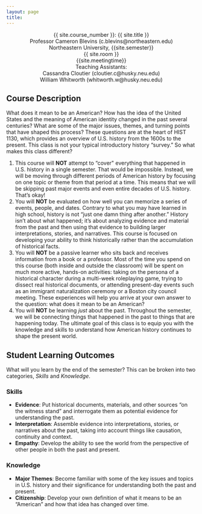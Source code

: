 ```yaml
---
layout: page
title:
---
```


<div style="text-align: center">
<p>
{{ site.course_number }}: {{ site.title }}<br>
Professor Cameron Blevins (c.blevins@northeastern.edu)<br>
Northeastern University, {{site.semester}}<br>
{{ site.room }}<br>
{{site.meetingtime}}<br>
Teaching Assistants:<br>
Cassandra Cloutier (cloutier.c@husky.neu.edu)<br>
William Whitworth (whitworth.w@husky.neu.edu)<br>
</p>
</div>

## Course Description

What does it mean to be an American? How has the idea of the United States and the meaning of American identity changed in the past several centuries? What are some of the major issues, themes, and turning points that have shaped this process? These questions are at the heart of HIST 1130, which provides an overview of U.S. history from the 1600s to the present. This class is not your typical introductory history “survey.” So what makes this class different?

1. This course will **NOT** attempt to “cover" everything that happened in U.S. history in a single semester. That would be impossible. Instead, we will be moving through different periods of American history by focusing on one topic or theme from that period at a time. This means that we will be skipping past major events and even entire decades of U.S. history. That’s okay! 
2. You will **NOT** be evaluated on how well you can memorize a series of events, people, and dates. Contrary to what you may have learned in high school, history is not “just one damn thing after another.” History isn’t about what happened; it’s about analyzing evidence and material from the past and then using that evidence to building larger interpretations, stories, and narratives. This course is focused on developing your ability to think historically rather than the accumulation of historical facts.
3. You will **NOT** be a passive learner who sits back and receives information from a book or a professor. Most of the time you spend on this course (both inside and outside the classroom) will be spent on much more active, hands-on activities: taking on the persona of a historical character during a multi-week roleplaying game, trying to dissect real historical documents, or attending present-day events such as an immigrant naturalization ceremony or a Boston city council meeting. These experiences will help you arrive at your own answer to the question: what does it mean to be an American?
4. You will **NOT** be learning *just* about the past. Throughout the semester, we will be connecting things that happened in the past to things that are happening today. The ultimate goal of this class is to equip you with the knowledge and skills to understand how American history continues to shape the present world. 

## Student Learning Outcomes

What will you learn by the end of the semester? This can be broken into two categories, *Skills* and *Knowledge*.

### Skills

- **Evidence**: Put historical documents, materials, and other sources “on the witness stand” and interrogate them as potential evidence for understanding the past.
- **Interpretation**: Assemble evidence into interpretations, stories, or narratives about the past, taking into account things like causation, continuity and context.
- **Empathy**: Develop the ability to see the world from the perspective of other people in both the past and present.

### Knowledge

- **Major Themes**: Become familiar with some of the key issues and topics in U.S. history and their significance for understanding both the past and present.
- **Citizenship**: Develop your own definition of what it means to be an “American” and how that idea has changed over time. 